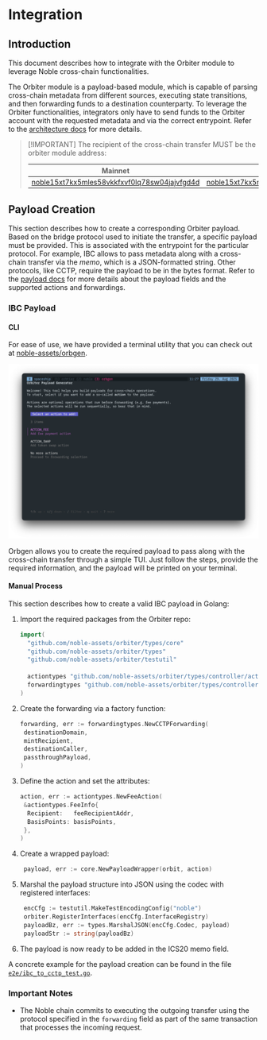 # Integration

## Introduction

This document describes how to integrate with the Orbiter module to leverage Noble cross-chain
functionalities.

The Orbiter module is a payload-based module, which is capable of parsing cross-chain metadata from
different sources, executing state transitions, and then forwarding funds to a destination
counterparty. To leverage the Orbiter functionalities, integrators only have to send funds to the
Orbiter account with the requested metadata and via the correct entrypoint. Refer to the
[architecture docs](./architecture.md) for more details.

> [!IMPORTANT] The recipient of the cross-chain transfer MUST be the orbiter module address:
>
> | Mainnet                                                                                                                            | Testnet                                                                                                                                    |
> | ---------------------------------------------------------------------------------------------------------------------------------- | ------------------------------------------------------------------------------------------------------------------------------------------ |
> | [noble15xt7kx5mles58vkkfxvf0lq78sw04jajvfgd4d](https://www.mintscan.io/noble/address/noble15xt7kx5mles58vkkfxvf0lq78sw04jajvfgd4d) | [noble15xt7kx5mles58vkkfxvf0lq78sw04jajvfgd4d](https://www.mintscan.io/noble-testnet/address/noble15xt7kx5mles58vkkfxvf0lq78sw04jajvfgd4d) |

## Payload Creation

This section describes how to create a corresponding Orbiter payload. Based on the bridge protocol
used to initiate the transfer, a specific payload must be provided. This is associated with the
entrypoint for the particular protocol. For example, IBC allows to pass metadata along with a
cross-chain transfer via the _memo_, which is a JSON-formatted string. Other protocols, like CCTP,
require the payload to be in the bytes format. Refer to the [payload docs](./payload.md) for more
details about the payload fields and the supported actions and forwardings.

### IBC Payload

#### CLI

For ease of use, we have provided a terminal utility that you can check out at
[noble-assets/orbgen](https://github.com/noble-assets/orbgen/).

![img.png](../.assets/orbgen.png)

Orbgen allows you to create the required payload to pass along with the cross-chain transfer through
a simple TUI. Just follow the steps, provide the required information, and the payload will be
printed on your terminal.

#### Manual Process

This section describes how to create a valid IBC payload in Golang:

1. Import the required packages from the Orbiter repo:

   ```go
   import(
     "github.com/noble-assets/orbiter/types/core"
     "github.com/noble-assets/orbiter/types"
     "github.com/noble-assets/orbiter/testutil"

     actiontypes "github.com/noble-assets/orbiter/types/controller/action"
     forwardingtypes "github.com/noble-assets/orbiter/types/controller/forwarding"
   )
   ```

2. Create the forwarding via a factory function:

   ```go
   forwarding, err := forwardingtypes.NewCCTPForwarding(
    destinationDomain,
    mintRecipient,
    destinationCaller,
    passthroughPayload,
   )
   ```

3. Define the action and set the attributes:

   ```go
   action, err := actiontypes.NewFeeAction(
    &actiontypes.FeeInfo{
     Recipient:   feeRecipientAddr,
     BasisPoints: basisPoints,
    },
   )
   ```

4. Create a wrapped payload:

   ```go
    payload, err := core.NewPayloadWrapper(orbit, action)
   ```

5. Marshal the payload structure into JSON using the codec with registered interfaces:

   ```go
    encCfg := testutil.MakeTestEncodingConfig("noble")
    orbiter.RegisterInterfaces(encCfg.InterfaceRegistry)
    payloadBz, err := types.MarshalJSON(encCfg.Codec, payload)
    payloadStr := string(payloadBz)
   ```

6. The payload is now ready to be added in the ICS20 memo field.

A concrete example for the payload creation can be found in the file
[`e2e/ibc_to_cctp_test.go`](../e2e/ibc_to_cctp_test.go).

### Important Notes

- The Noble chain commits to executing the outgoing transfer using the protocol specified in the
  `forwarding` field as part of the same transaction that processes the incoming request.
